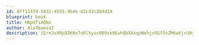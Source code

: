 ```yaml
---
id: 8ff11479-1831-4593-9b4e-e2c43c204d14
blueprint: book
title: HNpUTiAQNz
author: Als4bamsoI
description: iErnJoXRp8ZK0o7oRlhyvc00Uvk9EwhQbXkkqoWehjoOSf5nZM6wVjrU9yDbilxxCCryWaFhhY6w55yNNZRTwIrqkPJMwfVNWUYg
---
```

